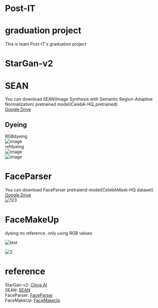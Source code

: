 # Post-IT
graduation project
================
This is team Post-IT's graduation project

StarGan-v2
=====================


SEAN
=============================
You can download SEAN(Image Synthesis with Semantic Region-Adaptive Normalization) pretrained model(CelebA-HQ_pretrained)<br/>
[Google Drive](https://drive.google.com/file/d/1UMgKGdVqlulfgOBV4Z0ajEwPdgt3_EDK/view?usp=sharing)

Dyeing
--------------------------------------
RGBdyeing<br/>
![image](https://user-images.githubusercontent.com/39511892/110923899-bfa28700-8364-11eb-8ed5-65a340c06a7a.png)<br/>
refdyeing<br/>
![image](https://user-images.githubusercontent.com/39511892/110923743-908c1580-8364-11eb-8737-db7ef1987ae3.png)<br/>
![image](https://user-images.githubusercontent.com/39511892/110940008-97715300-8379-11eb-951e-ad211c65f450.png)<br/>

FaceParser
=====================
You can download FaceParser pretraiend model(CelebAMask-HQ dataset)<br/>
[Google Drive](https://drive.google.com/open?id=154JgKpzCPW82qINcVieuPH3fZ2e0P812)<br/>
![123](https://user-images.githubusercontent.com/39511892/110231927-f2f8a680-7f5d-11eb-9569-63f10331f409.png)<br/>

FaceMakeUp
==================
dyeing no reference. only using RGB values

![test](https://user-images.githubusercontent.com/39511892/110232065-db6ded80-7f5e-11eb-826b-52d316d33ccd.PNG)<br/>

![2](https://user-images.githubusercontent.com/39511892/109808291-4327ee00-7c6a-11eb-8e01-b8eef53b27bc.png)

reference
====================
StarGan-v2: [Clova AI](https://github.com/clovaai/stargan-v2)<br/>
SEAN: [SEAN](https://github.com/ZPdesu/SEAN)<br/>
FaceParser: [FaceParser](https://github.com/zllrunning/face-parsing.PyTorch)<br/>
FaceMakeUp: [FaceMakeUp](https://github.com/zllrunning/face-makeup.PyTorch)
